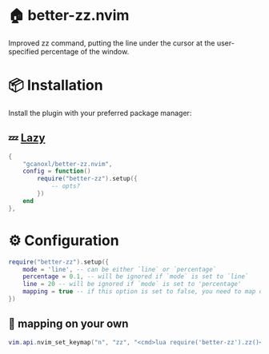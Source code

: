 # 🏠 better-zz.nvim
Improved zz command, putting the line under the cursor at the user-specified percentage of the window.


# 📦 Installation
Install the plugin with your preferred package manager:


## 💤 [Lazy](https://github.com/folke/lazy.nvim)
```lua
{
    "gcanoxl/better-zz.nvim",
    config = function()
        require("better-zz").setup({
            -- opts?
        })
    end
},
```

# ⚙️  Configuration 
```lua
require("better-zz").setup({
    mode = 'line', -- can be either `line` or `percentage`
    percentage = 0.1, -- will be ignored if `mode` is set to `line`
    line = 20 -- will be ignored if `mode` is set to 'percentage'
    mapping = true -- if this option is set to false, you need to map on your own
})
```
## 🚀 mapping on your own
```lua
vim.api.nvim_set_keymap("n", "zz", "<cmd>lua require('better-zz').zz()<cr>", { noremap = true, silent = true })
```
